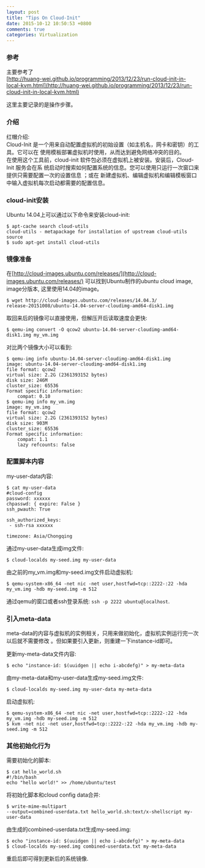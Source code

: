 ```yaml
---
layout: post
title: "Tips On Cloud-Init"
date: 2015-10-12 10:50:53 +0800
comments: true
categories: Virtualization
---
```

### 参考
主要参考了    
[http://huang-wei.github.io/programming/2013/12/23/run-cloud-init-in-local-kvm.html](http://huang-wei.github.io/programming/2013/12/23/run-cloud-init-in-local-kvm.html)    

这里主要记录的是操作步骤。    

### 介绍
红帽介绍:     
 Cloud-Init 是一个用来自动配置虚拟机的初始设置（如主机名，网卡和密钥）的工具。它可以在
使用模板部署虚拟机时使用，从而达到避免网络冲突的目的。     
在使用这个工具前，cloud-init 软件包必须在虚拟机上被安装。安装后，Cloud-Init 服务会在系
统启动时搜索如何配置系统的信息。您可以使用只运行一次窗口来提供只需要配置一次的设置信息
；或在 新建虚拟机、编辑虚拟机和编辑模板窗口中输入虚拟机每次启动都需要的配置信息。     

### cloud-init安装
Ubuntu 14.04上可以通过以下命令来安装cloud-init:     

```
$ apt-cache search cloud-utils
cloud-utils - metapackage for installation of upstream cloud-utils source
$ sudo apt-get install cloud-utils
```

### 镜像准备
在[http://cloud-images.ubuntu.com/releases/](http://cloud-images.ubuntu.com/releases/)
可以找到Ubuntu制作的ubuntu cloud image, image分版本, 这里使用14.04的image。    

```
$ wget http://cloud-images.ubuntu.com/releases/14.04.3/
release-20151008/ubuntu-14.04-server-cloudimg-amd64-disk1.img
```

取回来后的镜像可以直接使用，但解压开后读取速度会更快:    

```
$ qemu-img convert -O qcow2 ubuntu-14.04-server-cloudimg-amd64-disk1.img my_vm.img
```

对比两个镜像大小可以看到:    

```
$ qemu-img info ubuntu-14.04-server-cloudimg-amd64-disk1.img 
image: ubuntu-14.04-server-cloudimg-amd64-disk1.img
file format: qcow2
virtual size: 2.2G (2361393152 bytes)
disk size: 246M
cluster_size: 65536
Format specific information:
    compat: 0.10
$ qemu-img info my_vm.img 
image: my_vm.img
file format: qcow2
virtual size: 2.2G (2361393152 bytes)
disk size: 903M
cluster_size: 65536
Format specific information:
    compat: 1.1
    lazy refcounts: false
```

### 配置脚本内容
my-user-data内容:    

```
$ cat my-user-data
#cloud-config
password: xxxxxx
chpasswd: { expire: False }
ssh_pwauth: True

ssh_authorized_keys:
 - ssh-rsa xxxxxx

timezone: Asia/Chongqing
```

通过my-user-data生成img文件:    

```
$ cloud-localds my-seed.img my-user-data
```

由之前的my_vm.img和my-seed.img文件启动虚拟机:    

```
$ qemu-system-x86_64 -net nic -net user,hostfwd=tcp::2222-:22 -hda my_vm.img -hdb my-seed.img -m 512
```

通过qemu的窗口或者ssh登录系统: `ssh -p 2222 ubuntu@localhost`.    

### 引入meta-data
meta-data的内容与虚拟机的实例相关，只用来做初始化，虚拟机实例运行完一次以后就不需要修改
。但如果要引入更新，则重建一下instance-id即可。    

更新my-meta-data文件内容:   

```
$ echo "instance-id: $(uuidgen || echo i-abcdefg)" > my-meta-data
```

由my-meta-data和my-user-data生成my-seed.img文件:    

```
$ cloud-localds my-seed.img my-user-data my-meta-data
```

启动虚拟机:    

```
$ qemu-system-x86_64 -net nic -net user,hostfwd=tcp::2222-:22 -hda my_vm.img -hdb my-seed.img -m 512
$ kvm -net nic -net user,hostfwd=tcp::2222-:22 -hda my_vm.img -hdb my-seed.img -m 512
```

### 其他初始化行为
需要初始化的脚本:   

```
$ cat hello_world.sh 
#!/bin/bash
echo "hello world!" >> /home/ubuntu/test
```

将初始化脚本和cloud config data合并:    

```
$ write-mime-multipart
--output=combined-userdata.txt hello_world.sh:text/x-shellscript my-user-data
```

由生成的combined-userdata.txt生成my-seed.img:    

```
$ echo "instance-id: $(uuidgen || echo i-abcdefg)" > my-meta-data
$ cloud-localds my-seed.img combined-userdata.txt my-meta-data
```

重启后即可得到更新后的系统镜像.    
